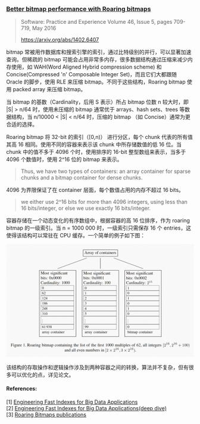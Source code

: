 ### [Better bitmap performance with Roaring bitmaps](../../assets/pdfs/better-bitmap-performance-with-Roaring-bitmaps.pdf)

> Software: Practice and Experience Volume 46, Issue 5, pages 709-719, May 2016
>
> https://arxiv.org/abs/1402.6407

bitmap 常被用作数据库和搜索引擎的索引，通过比特级别的并行，可以显著加速查询。但稀疏的 bitmap 可能会占用非常多内存，很多数据结构通过压缩来减少内存使用，如 WAH(Word Aligned Hybrid compression scheme) 和 Concise(Compressed 'n' Composable Integer Set)，而且它们大都跟随 Oracle 的脚步，使用 RLE 来压缩 bitmap。不同于这些结构，Roaring bitmap 使用 packed array 来压缩 bitmap。

当 bitmap 的基数（Cardinality，后用 S 表示）所占 bitmap 位数 n 较大时，即 |S| > n/64 时，使用未压缩的 bitmap 通常优于 arrays、hash sets、trees 等数据结构，当 n/10000 < |S| < n/64 时，压缩的 bitmap （如 Concise）通常为更合适的选择。

Roaring bitmap 将 32-bit 的索引（[0,n)） 进行分区，每个 chunk 代表的所有值其高 16 相同。使用不同的容器来表示该 chunk 中所存储数值的低 16 位。当 chunk 中的值不多于 4096 个时，使用排序的 16-bit 整型数组来表示，当多于 4096 个数值时，使用 2^16 位的 bitmap 来表示。

> Thus, we have two types of containers: an array container for sparse chunks and a bitmap container for dense chunks.

4096 为界限保证了在 container 层面，每个数值占用的内存不超过 16 bits。

> we either use 2^16 bits for more than 4096 integers, using less than 16 bits/integer, or else we use exactly 16 bits/integer.

容器存储在一个动态变化的有序数组中，根据容器的高 16 位排序，作为 roaring bitmap 的一级索引。当 n = 1000 000 时，一级索引只需保存 16 个 entries，这使得该结构可以常驻在 CPU 缓存。一个简单的例子如下图：

![figure 1](../../assets/images/roaring-bitmap-figure-1.jpg)

该结构的存取操作和逻辑操作涉及到两种容器之间的转换，算法并不复杂，但有很多可以优化的点，详见论文。

#### References:

[1] [Engineering Fast Indexes for Big Data Applications](https://www.youtube.com/watch?v=ubykHUyNi_0)<br>
[2] [Engineering Fast Indexes for Big Data Applications(deep dive)](https://www.youtube.com/watch?v=1QMgGxiCFWE)<br>
[3] [Roaring Bitmaps publications](http://roaringbitmap.org/publications/)